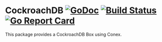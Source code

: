 # CockroachDB [![GoDoc](https://img.shields.io/badge/godoc-reference-blue.svg?style=flat-square)](https://godoc.org/github.com/conex/cockroachdb)  [![Build Status](https://travis-ci.org/conex/cockroachdb.svg?branch=master)](https://travis-ci.org/conex/cockroachdb) [![Go Report Card](https://goreportcard.com/badge/github.com/conex/cockroachdb)](https://goreportcard.com/report/github.com/conex/cockroachdb)

This package provides a CockroachDB Box using Conex.